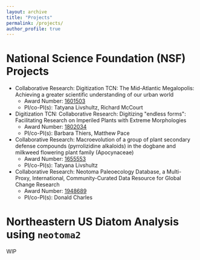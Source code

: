 ```yaml
---
layout: archive
title: "Projects"
permalink: /projects/
author_profile: true
---
```


National Science Foundation (NSF) Projects
======
* Collaborative Research: Digitization TCN: The Mid-Atlantic Megalopolis: Achieving a greater scientific understanding of our urban world
  * Award Number: [1601503](https://www.nsf.gov/awardsearch/showAward?AWD_ID=1601503)
  * PI/co-PI(s): Tatyana Livshultz, Richard McCourt
* Digitization TCN: Collaborative Research: Digitizing "endless forms": Facilitating Research on Imperiled Plants with Extreme Morphologies
  * Award Number: [1802034](https://www.nsf.gov/awardsearch/showAward?AWD_ID=1802034)
  * PI/co-PI(s): Barbara Thiers, Matthew Pace
* Collaborative Research: Macroevolution of a group of plant secondary defense compounds (pyrrolizidine alkaloids) in the dogbane and milkweed flowering plant family (Apocynaceae)
  * Award Number: [1655553](https://nsf.gov/awardsearch/showAward?AWD_ID=1655223&HistoricalAwards=false)
  * PI/co-PI(s): Tatyana Livshultz
* Collaborative Research: Neotoma Paleoecology Database, a Multi-Proxy, International, Community-Curated Data Resource for Global Change Research
  * Award Number: [1948689](https://nsf.gov/awardsearch/showAward?AWD_ID=1948926)
  * PI/co-PI(s): Donald Charles

Northeastern US Diatom Analysis using `neotoma2`
======
WIP
